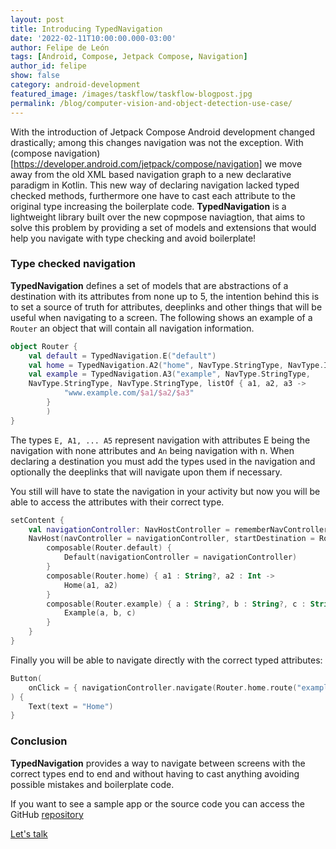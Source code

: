 ```yaml
---
layout: post
title: Introducing TypedNavigation
date: '2022-02-11T10:00:00.000-03:00'
author: Felipe de León
tags: [Android, Compose, Jetpack Compose, Navigation]
author_id: felipe
show: false
category: android-development
featured_image: /images/taskflow/taskflow-blogpost.jpg
permalink: /blog/computer-vision-and-object-detection-use-case/
---
```


With the introduction of Jetpack Compose Android development changed drastically; among this changes navigation was not the exception. 
With (compose navigation)[https://developer.android.com/jetpack/compose/navigation] we move away from the old XML based navigation graph to a new declarative paradigm in Kotlin. This new way of declaring navigation lacked typed checked methods, furthermore one have to cast each attribute to the original type increasing the boilerplate code. 
**TypedNavigation** is a lightweight library built over the new copmpose naviagtion, that aims to solve this problem by providing a set of models and extensions that would help you navigate with type checking and avoid boilerplate!


### Type checked navigation

**TypedNavigation** defines a set of models that are abstractions of a destination with its attributes from none up to 5, the intention behind this is to set a source of truth for attributes, deeplinks and other things that will be useful when navigating to a screen. 
The following shows an example of a `Router` an object that will contain all navigation information.



```kotlin
object Router {
    val default = TypedNavigation.E("default")
    val home = TypedNavigation.A2("home", NavType.StringType, NavType.IntType)
    val example = TypedNavigation.A3("example", NavType.StringType, 
    NavType.StringType, NavType.StringType, listOf { a1, a2, a3 ->
            "www.example.com/$a1/$a2/$a3"
        }
        )
}
```
The types `E, A1, ... A5` represent navigation with attributes E being the navigation with none attributes and `An` being navigation with n. 
When declaring a destination you must add the types used in the navigation and optionally the deeplinks that will navigate upon them if necessary.

You still will have to state the navigation in your activity but now you will be able to access the attributes with their correct type.

```kotlin
setContent {
    val navigationController: NavHostController = rememberNavController()
    NavHost(navController = navigationController, startDestination = Router.default.url) {
        composable(Router.default) {
            Default(navigationController = navigationController)
        }
        composable(Router.home) { a1 : String?, a2 : Int ->
            Home(a1, a2)
        }
        composable(Router.example) { a : String?, b : String?, c : String? ->
            Example(a, b, c)
        }
    }
}
```

Finally you will be able to navigate directly with the correct typed attributes:

```kotlin
Button(
    onClick = { navigationController.navigate(Router.home.route("example", 5)) },
) {
    Text(text = "Home")
}
```

### Conclusion 

**TypedNavigation** provides a way to navigate between screens with the correct types end to end and without having to cast anything avoiding possible mistakes and boilerplate code. 

If you want to see a sample app or the source code you can access the GitHub [repository](https://github.com/xmartlabs/TypedNavigation)

<div>
<a data-mode="popup" data-hide-footer="true" target="_blank" href="https://form.typeform.com/to/D1PhDJIR" class="button is-nav ipad-hidden typeform-share w-inline-block header-getintouch" style="opacity: 1;">
  <div class="button-text no-pointer">Let's talk</div>
</a>
</div>
<br />
<br />

